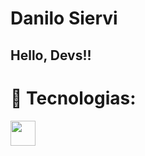 # Danilo Siervi
## Hello, Devs!!

# :brain: Tecnologias:
<img src="https://cdn.jsdelivr.net/gh/devicons/devicon/icons/python/python-original.svg" width="40" height="40"/>
